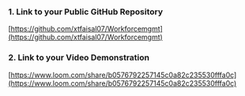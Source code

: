 ### 1. Link to your Public GitHub Repository

[https://github.com/xtfaisal07/Workforcemgmt](https://github.com/xtfaisal07/Workforcemgmt)

### 2. Link to your Video Demonstration

[https://www.loom.com/share/b0576792257145c0a82c235530fffa0c](https://www.loom.com/share/b0576792257145c0a82c235530fffa0c)